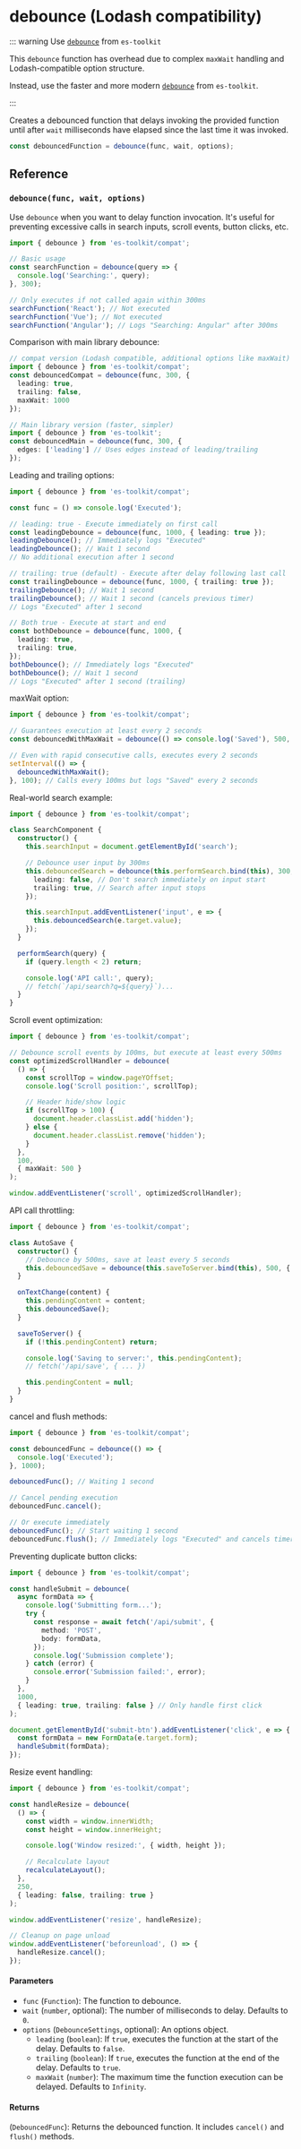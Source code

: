 # debounce (Lodash compatibility)

::: warning Use [`debounce`](../../function/debounce.md) from `es-toolkit`

This `debounce` function has overhead due to complex `maxWait` handling and Lodash-compatible option structure.

Instead, use the faster and more modern [`debounce`](../../function/debounce.md) from `es-toolkit`.

:::

Creates a debounced function that delays invoking the provided function until after `wait` milliseconds have elapsed since the last time it was invoked.

```typescript
const debouncedFunction = debounce(func, wait, options);
```

## Reference

### `debounce(func, wait, options)`

Use `debounce` when you want to delay function invocation. It's useful for preventing excessive calls in search inputs, scroll events, button clicks, etc.

```typescript
import { debounce } from 'es-toolkit/compat';

// Basic usage
const searchFunction = debounce(query => {
  console.log('Searching:', query);
}, 300);

// Only executes if not called again within 300ms
searchFunction('React'); // Not executed
searchFunction('Vue'); // Not executed
searchFunction('Angular'); // Logs "Searching: Angular" after 300ms
```

Comparison with main library debounce:

```typescript
// compat version (Lodash compatible, additional options like maxWait)
import { debounce } from 'es-toolkit/compat';
const debouncedCompat = debounce(func, 300, {
  leading: true,
  trailing: false,
  maxWait: 1000
});

// Main library version (faster, simpler)
import { debounce } from 'es-toolkit';
const debouncedMain = debounce(func, 300, {
  edges: ['leading'] // Uses edges instead of leading/trailing
});
```

Leading and trailing options:

```typescript
import { debounce } from 'es-toolkit/compat';

const func = () => console.log('Executed');

// leading: true - Execute immediately on first call
const leadingDebounce = debounce(func, 1000, { leading: true });
leadingDebounce(); // Immediately logs "Executed"
leadingDebounce(); // Wait 1 second
// No additional execution after 1 second

// trailing: true (default) - Execute after delay following last call
const trailingDebounce = debounce(func, 1000, { trailing: true });
trailingDebounce(); // Wait 1 second
trailingDebounce(); // Wait 1 second (cancels previous timer)
// Logs "Executed" after 1 second

// Both true - Execute at start and end
const bothDebounce = debounce(func, 1000, {
  leading: true,
  trailing: true,
});
bothDebounce(); // Immediately logs "Executed"
bothDebounce(); // Wait 1 second
// Logs "Executed" after 1 second (trailing)
```

maxWait option:

```typescript
import { debounce } from 'es-toolkit/compat';

// Guarantees execution at least every 2 seconds
const debouncedWithMaxWait = debounce(() => console.log('Saved'), 500, { maxWait: 2000 });

// Even with rapid consecutive calls, executes every 2 seconds
setInterval(() => {
  debouncedWithMaxWait();
}, 100); // Calls every 100ms but logs "Saved" every 2 seconds
```

Real-world search example:

```typescript
import { debounce } from 'es-toolkit/compat';

class SearchComponent {
  constructor() {
    this.searchInput = document.getElementById('search');

    // Debounce user input by 300ms
    this.debouncedSearch = debounce(this.performSearch.bind(this), 300, {
      leading: false, // Don't search immediately on input start
      trailing: true, // Search after input stops
    });

    this.searchInput.addEventListener('input', e => {
      this.debouncedSearch(e.target.value);
    });
  }

  performSearch(query) {
    if (query.length < 2) return;

    console.log('API call:', query);
    // fetch(`/api/search?q=${query}`)...
  }
}
```

Scroll event optimization:

```typescript
import { debounce } from 'es-toolkit/compat';

// Debounce scroll events by 100ms, but execute at least every 500ms
const optimizedScrollHandler = debounce(
  () => {
    const scrollTop = window.pageYOffset;
    console.log('Scroll position:', scrollTop);

    // Header hide/show logic
    if (scrollTop > 100) {
      document.header.classList.add('hidden');
    } else {
      document.header.classList.remove('hidden');
    }
  },
  100,
  { maxWait: 500 }
);

window.addEventListener('scroll', optimizedScrollHandler);
```

API call throttling:

```typescript
import { debounce } from 'es-toolkit/compat';

class AutoSave {
  constructor() {
    // Debounce by 500ms, save at least every 5 seconds
    this.debouncedSave = debounce(this.saveToServer.bind(this), 500, { maxWait: 5000 });
  }

  onTextChange(content) {
    this.pendingContent = content;
    this.debouncedSave();
  }

  saveToServer() {
    if (!this.pendingContent) return;

    console.log('Saving to server:', this.pendingContent);
    // fetch('/api/save', { ... })

    this.pendingContent = null;
  }
}
```

cancel and flush methods:

```typescript
import { debounce } from 'es-toolkit/compat';

const debouncedFunc = debounce(() => {
  console.log('Executed');
}, 1000);

debouncedFunc(); // Waiting 1 second

// Cancel pending execution
debouncedFunc.cancel();

// Or execute immediately
debouncedFunc(); // Start waiting 1 second
debouncedFunc.flush(); // Immediately logs "Executed" and cancels timer
```

Preventing duplicate button clicks:

```typescript
import { debounce } from 'es-toolkit/compat';

const handleSubmit = debounce(
  async formData => {
    console.log('Submitting form...');
    try {
      const response = await fetch('/api/submit', {
        method: 'POST',
        body: formData,
      });
      console.log('Submission complete');
    } catch (error) {
      console.error('Submission failed:', error);
    }
  },
  1000,
  { leading: true, trailing: false } // Only handle first click
);

document.getElementById('submit-btn').addEventListener('click', e => {
  const formData = new FormData(e.target.form);
  handleSubmit(formData);
});
```

Resize event handling:

```typescript
import { debounce } from 'es-toolkit/compat';

const handleResize = debounce(
  () => {
    const width = window.innerWidth;
    const height = window.innerHeight;

    console.log('Window resized:', { width, height });

    // Recalculate layout
    recalculateLayout();
  },
  250,
  { leading: false, trailing: true }
);

window.addEventListener('resize', handleResize);

// Cleanup on page unload
window.addEventListener('beforeunload', () => {
  handleResize.cancel();
});
```

#### Parameters

- `func` (`Function`): The function to debounce.
- `wait` (`number`, optional): The number of milliseconds to delay. Defaults to `0`.
- `options` (`DebounceSettings`, optional): An options object.
  - `leading` (`boolean`): If `true`, executes the function at the start of the delay. Defaults to `false`.
  - `trailing` (`boolean`): If `true`, executes the function at the end of the delay. Defaults to `true`.
  - `maxWait` (`number`): The maximum time the function execution can be delayed. Defaults to `Infinity`.

#### Returns

(`DebouncedFunc`): Returns the debounced function. It includes `cancel()` and `flush()` methods.
